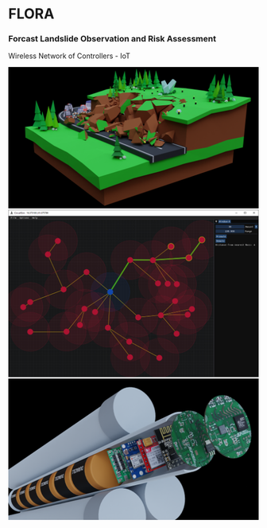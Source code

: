 # FLORA
### Forcast Landslide Observation and Risk Assessment

Wireless Network of Controllers - IoT

![](https://github.com/IrfanJames/FLORA/blob/main/Docs/Landslide.png)
![](https://github.com/IrfanJames/FLORA/blob/main/Docs/Simulation.png)
![](https://github.com/IrfanJames/FLORA/blob/main/Docs/Sensor.png)
